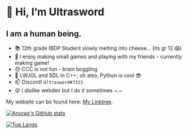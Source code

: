 # 👋 Hi, I’m Ultrasword
## I am a human being.

- 📚 12th grade IBDP Student slowly melting into cheese... (its gr 12 😱)
- 👀 I enjoy making small games and playing with my friends - currently making game!
- 😞 CCC is not fun - brain boggling
- 🌱 LWJGL and SDL in C++, oh also, Python is cool 😎
- 📫 Discord! `Ultrasword#7313`
- 😝 I dislike webdev but I do it sometimes ~.~

My website can be found here: [My Linktree](https://linktr.ee/petthepotat).

<!--- git repo https://github.com/anuraghazra/github-readme-stats --->
[![Anurag's GitHub stats](https://github-readme-stats.vercel.app/api?username=Ultrasword)](https://github.com/anuraghazra/github-readme-stats)

[![Top Langs](https://github-readme-stats.vercel.app/api/top-langs/?username=Ultrasword)](https://github.com/anuraghazra/github-readme-stats)


<!---
Ultrasword/Ultrasword is a ✨ special ✨ repository because its `README.md` (this file) appears on your GitHub profile.
You can click the Preview link to take a look at your changes.
--->
